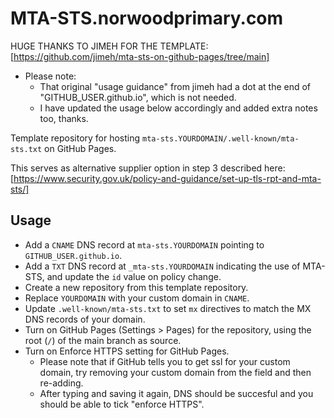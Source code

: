 # MTA-STS.norwoodprimary.com

HUGE THANKS TO JIMEH FOR THE TEMPLATE: [https://github.com/jimeh/mta-sts-on-github-pages/tree/main]
  - Please note:
    - That original "usage guidance" from jimeh had a dot at the end of "GITHUB_USER.github.io", which is not needed.
    - I have updated the usage below accordingly and added extra notes too, thanks.

Template repository for hosting `mta-sts.YOURDOMAIN/.well-known/mta-sts.txt` on GitHub Pages.

This serves as alternative supplier option in step 3 described here: [https://www.security.gov.uk/policy-and-guidance/set-up-tls-rpt-and-mta-sts/]

## Usage

- Add a `CNAME` DNS record at `mta-sts.YOURDOMAIN` pointing to `GITHUB_USER.github.io`.
- Add a `TXT` DNS record at `_mta-sts.YOURDOMAIN` indicating the use of MTA-STS, and update the `id` value on policy change.
- Create a new repository from this template repository.
- Replace `YOURDOMAIN` with your custom domain in `CNAME`.
- Update `.well-known/mta-sts.txt` to set `mx` directives to match the MX DNS records of your domain.
- Turn on GitHub Pages (Settings > Pages) for the repository, using the root (`/`) of the main branch as source.
- Turn on Enforce HTTPS setting for GitHub Pages.
  - Please note that if GitHub tells you to get ssl for your custom domain, try removing your custom domain from the field and then re-adding.
  - After typing and saving it again, DNS should be succesful and you should be able to tick "enforce HTTPS".
